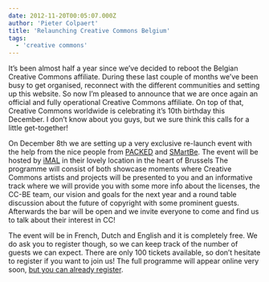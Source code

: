 ```yaml
---
date: 2012-11-20T00:05:07.000Z
author: 'Pieter Colpaert'
title: 'Relaunching Creative Commons Belgium'
tags:
  - 'creative commons'
---
```


It’s been almost half a year since we’ve decided to reboot the Belgian Creative Commons affiliate. During these last couple of months we’ve been busy to get organised, reconnect with the different communities and setting up this website. So now I’m pleased to announce that we are once again an official and fully operational Creative Commons affiliate. On top of that, Creative Commons worldwide is celebrating it’s 10th birthday this December. I don’t know about you guys, but we sure think this calls for a little get-together!

On December 8th we are setting up a very exclusive re-launch event with the help from the nice people from [PACKED](http://packed.be/) and [SMartBe](http://smartbe.be/). The event will be hosted by [iMAL](http://www.imal.org/) in their lovely location in the heart of Brussels The programme will consist of both showcase moments where Creative Commons artists and projects will be presented to you and an informative track where we will provide you with some more info about the licenses, the CC-BE team, our vision and goals for the next year and a round table discussion about the future of copyright with some prominent guests. Afterwards the bar will be open and we invite everyone to come and find us to talk about their interest in CC!

The event will be in French, Dutch and English and it is completely free. We do ask you to register though, so we can keep track of the number of guests we can expect. There are only 100 tickets available, so don’t hesitate to register if you want to join us! The full programme will appear online very soon, [but you can already register](http://ccbelgium.eventbrite.nl/).

